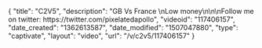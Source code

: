 {
    "title": "C2V5",
    "description": "GB Vs France \nLow money\n\n\nFollow me on twitter: https:\/\/twitter.com\/pixelatedapollo",
    "videoid": "117406157",
    "date_created": "1362613587",
    "date_modified": "1507047880",
    "type": "captivate",
    "layout": "video",
    "url": "\/v\/c2v5\/117406157"
}
